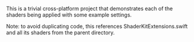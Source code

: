 This is a trivial cross-platform project that demonstrates each of the shaders being applied with some example settings.

Note: to avoid duplicating code, this references ShaderKitExtensions.swift and all its shaders from the parent directory.
